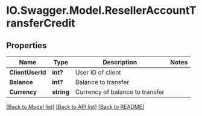 # IO.Swagger.Model.ResellerAccountTransferCredit
## Properties

Name | Type | Description | Notes
------------ | ------------- | ------------- | -------------
**ClientUserId** | **int?** | User ID of client | 
**Balance** | **int?** | Balance to transfer | 
**Currency** | **string** | Currency of balance to transfer | 

[[Back to Model list]](../README.md#documentation-for-models) [[Back to API list]](../README.md#documentation-for-api-endpoints) [[Back to README]](../README.md)

